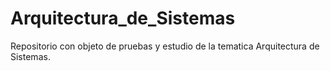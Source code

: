 # Arquitectura_de_Sistemas
Repositorio con objeto de pruebas y estudio de la tematica Arquitectura de Sistemas.
